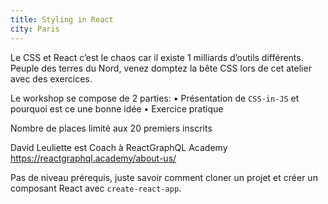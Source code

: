 ```yaml
---
title: Styling in React
city: Paris
---
```


Le CSS et React c’est le chaos car il existe 1 milliards d’outils différents.
Peuple des terres du Nord, venez domptez la bête CSS lors de cet atelier avec des exercices.

Le workshop se compose de 2 parties:
• Présentation de `CSS-in-JS` et pourquoi est ce une bonne idée
• Exercice pratique

Nombre de places limité aux 20 premiers inscrits

David Leuliette est Coach à ReactGraphQL Academy
https://reactgraphql.academy/about-us/

Pas de niveau prérequis, juste savoir comment cloner un projet et créer un composant React avec `create-react-app`.
